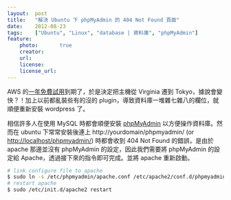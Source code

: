 ```yaml
---
layout:  post
title:   "解決 Ubuntu 下 phpMyAdmin 的 404 Not Found 頁面"
date:    2012-08-23
tags:    ["Ubuntu", "Linux", "database | 資料庫", "phpMyAdmin"]
feature:
    photo:       true
    creator:     
    url:         
    license:     
    license_url: 
---
```


AWS 的[一年免費試用](http://aws.amazon.com/free/)到期了，於是決定把主機從 Virginia 遷到 Tokyo，據說會變快？！加上以前都亂裝些有的沒的 plugin，導致資料庫一堆雜七雜八的欄位，就順便重新安裝 wordpress 了。

相信許多人在使用 MySQL 時都會順便安裝 [phpMyAdmin](http://www.phpmyadmin.net/home_page/index.php) 以方便操作資料庫。然而在 ubuntu 下常常安裝後連上 http://yourdomain/phpmyadmin/ (or [http://localhost/phpmyadmin/](http://localhost/phpmyadmin)) 時都會收到 404 Not Found 的錯誤，是由於 apache 那邊並沒有 phpMyAdmin 的設定，因此我們需要將 phpMyAdmin 的設定給 Apache，透過接下來的指令即可完成。並將 apache 重新啟動。

```bash
# link configure file to apache
$ sudo ln -s /etc/phpmyadmin/apache.conf /etc/apache2/conf.d/phpmyadmin.conf
# restart apache
$ sudo /etc/init.d/apache2 restart
```
